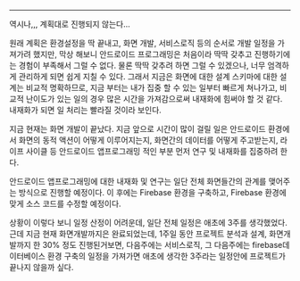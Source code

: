 ___

역시나,,, 계획대로 진행되지 않는다...

원래 계획은 환경설정을 딱 끝내고, 화면 개발, 서비스로직 등의 순서로 개발 일정을 가져가려 했지만, 막상 해보니 안드로이드 프로그래밍은 처음이라 딱딱 갖추고 진행하기에는 경험이 부족해서 그럴 수 없다. 물론 딱딱 갖추려 하면 그럴 수 있겠으나, 너무 엄격하게 관리하게 되면 쉽게 지칠 수 있다. 그래서 지금은 화면에 대한 설계 스키마에 대한 설계는 비교적 명확하므로, 지금 부터는 내가 집중 할 수 있는 일부터 빠르게 쳐나가고, 비교적 난이도가 있는 일의 경우 많은 시간을 가져감으로써 내재화에 힘써야 할 것 같다. 내재화가 되면 일 처리는 빨라질 것이라 보인다.

지금 현재는 화면 개발이 끝났다. 지금 앞으로 시간이 많이 걸릴 일은 안드로이드 환경에서 화면의 동적 액션이 어떻게 이루어지는지, 화면간의 데이터를 어떻게 주고받는지, 라이프 사이클 등 안드로이드 앱프로그래밍 적인 부분 먼저 연구 및 내재화를 집중하려 한다.

 안드로이드 앱프로그래밍에 대한 내재화 및 연구는 일단 전체 화면들간의 관계를 맺어주는 방식으로 진행할 예정이다. 이 후에는 Firebase 환경을 구축하고, Firebase 환경에 맞게 소스 코드를 수정할 예정이다.

상황이 이렇다 보니 일정 산정이 어려운데, 일단 전체 일정은 애초에 3주를 생각했었다. 근데 지금 현재 화면개발까지은 완료되었는데, 1주일 동안 프로젝트 분석과 설계, 화면개발까지 한 30% 정도 진행된거보면, 다음주에는 서비스로직, 그 다음주에는 firebase데이터베이스 환경 구축의 일정을 가져가면 애초에 생각한 3주라는 일정안에 프로젝트가 끝나지 않을까 싶다.